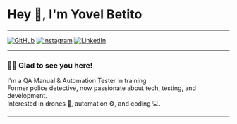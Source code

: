 # Hey 👋, I'm Yovel Betito

---

[![GitHub](https://img.shields.io/badge/GITHUB-black?style=for-the-badge&logo=github)](https://github.com/YovelBetito)
[![Instagram](https://img.shields.io/badge/INSTAGRAM-black?style=for-the-badge&logo=instagram)](https://www.instagram.com/yovel_betito/)
[![LinkedIn](https://img.shields.io/badge/LINKEDIN-0077B5?style=for-the-badge&logo=linkedin&logoColor=white)](https://www.linkedin.com/in/yovel-betito-2298722a3/)

---

### 👨‍💻 Glad to see you here!

I'm a QA Manual & Automation Tester in training  
Former police detective, now passionate about tech, testing, and development.  
Interested in drones 🚁, automation ⚙️, and coding 💻.

---

